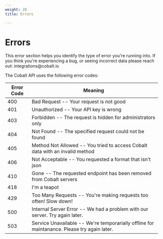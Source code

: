 ```yaml
---
weight: 20
title: Errors

---
```


# Errors

<aside class="notice">This error section helps you identify the type of error you're running into. If you think you're experiencing a bug, or seeing incorrect data please reach out: integrations@cobalt.io</aside>

The Cobalt API uses the following error codes:


Error Code | Meaning
---------- | -------
400 | Bad Request -- Your request is not good
401 | Unauthorized -- Your API key is wrong
403 | Forbidden -- The request is hidden for administrators only
404 | Not Found -- The specified request could not be found
405 | Method Not Allowed -- You tried to access Cobalt data with an invalid method
406 | Not Acceptable -- You requested a format that isn't json
410 | Gone -- The requested endpoint has been removed from Cobalt servers
418 | I'm a teapot
429 | Too Many Requests -- You're making requests too often! Slow down!
500 | Internal Server Error -- We had a problem with our server. Try again later.
503 | Service Unavailable -- We're temporarially offline for maintanance. Please try again later.
